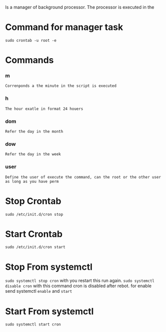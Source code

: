 Is a manager of background processor. The processor is executed in the 
# Command for manager task
`sudo crontab -u root -e`
# Commands
### m
```Correnponds a the minute in the script is executed```
### h
`The hour exatle in format 24 houers`
### dom
`Refer the day in the month`
### dow 
`Refer the day in the week`
### user
`Define the user of execute the command, can the root or the other user as long as you have perm`
# Stop Crontab
`sudo /etc/init.d/cron stop`
# Start Crontab
`sudo /etc/init.d/cron start`
# Stop From systemctl
`sudo systemctl stop cron`
with you restart this run again.
`sudo systemctl disable cron`
with this command cron is disabled after rebot.
for enable send systemctl `enable` and `start`
# Start From systemctl
`sudo systemctl start cron`